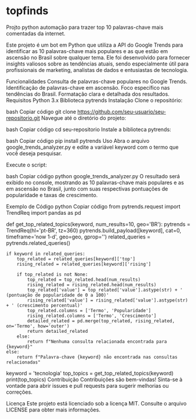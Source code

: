 # topfinds
Projto python automação para trazer top 10 palavras-chave mais comentadas da internet.



Este projeto é um bot em Python que utiliza a API do Google Trends para identificar as 10 palavras-chave mais populares e as que estão em ascensão no Brasil sobre qualquer tema. Ele foi desenvolvido para fornecer insights valiosos sobre as tendências atuais, sendo especialmente útil para profissionais de marketing, analistas de dados e entusiastas de tecnologia.

Funcionalidades
Consulta de palavras-chave populares no Google Trends.
Identificação de palavras-chave em ascensão.
Foco específico nas tendências do Brasil.
Formatação clara e detalhada dos resultados.
Requisitos
Python 3.x
Biblioteca pytrends
Instalação
Clone o repositório:

bash
Copiar código
git clone https://github.com/seu-usuario/seu-repositorio.git
Navegue até o diretório do projeto:

bash
Copiar código
cd seu-repositorio
Instale a biblioteca pytrends:

bash
Copiar código
pip install pytrends
Uso
Abra o arquivo google_trends_analyzer.py e edite a variável keyword com o termo que você deseja pesquisar.

Execute o script:

bash
Copiar código
python google_trends_analyzer.py
O resultado será exibido no console, mostrando as 10 palavras-chave mais populares e as em ascensão no Brasil, junto com suas respectivas pontuações de popularidade e taxas de crescimento.

Exemplo de Código
python
Copiar código
from pytrends.request import TrendReq
import pandas as pd

def get_top_related_topics(keyword, num_results=10, geo='BR'):
    pytrends = TrendReq(hl='pt-BR', tz=360)
    pytrends.build_payload([keyword], cat=0, timeframe='now 1-d', geo=geo, gprop='')
    related_queries = pytrends.related_queries()
    
    if keyword in related_queries:
        top_related = related_queries[keyword]['top']
        rising_related = related_queries[keyword]['rising']
        
        if top_related is not None:
            top_related = top_related.head(num_results)
            rising_related = rising_related.head(num_results)
            top_related['value'] = top_related['value'].astype(str) + ' (pontuação de popularidade de 0 a 100)'
            rising_related['value'] = rising_related['value'].astype(str) + ' (crescimento percentual)'
            top_related.columns = ['Termo', 'Popularidade']
            rising_related.columns = ['Termo', 'Crescimento']
            detailed_related = pd.merge(top_related, rising_related, on='Termo', how='outer')
            return detailed_related
        else:
            return f"Nenhuma consulta relacionada encontrada para {keyword}"
    else:
        return f"Palavra-chave {keyword} não encontrada nas consultas relacionadas"

keyword = 'tecnologia'
top_topics = get_top_related_topics(keyword)
print(top_topics)
Contribuição
Contribuições são bem-vindas! Sinta-se à vontade para abrir issues e pull requests para sugerir melhorias ou correções.

Licença
Este projeto está licenciado sob a licença MIT. Consulte o arquivo LICENSE para obter mais informações.

